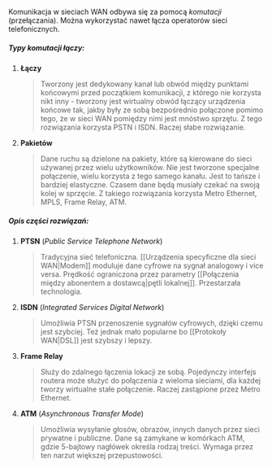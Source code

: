 Komunikacja w sieciach WAN  odbywa się za pomocą *komutacji* (przełączania). Można wykorzystać nawet łącza operatorów sieci telefonicznych.
##### Typy komutacji łączy:
1. **Łączy**
   >Tworzony jest dedykowany kanał lub obwód między punktami końcowymi przed początkiem komunikacji, z którego nie korzysta nikt inny - tworzony jest wirtualny obwód łączący urządzenia końcowe tak, jakby były ze sobą bezpośrednio połączone pomimo tego, że w sieci WAN pomiędzy nimi jest mnóstwo sprzętu. Z tego rozwiązania korzysta PSTN i ISDN. Raczej słabe rozwiązanie.
2. **Pakietów**
   >Dane ruchu są dzielone na pakiety, które są kierowane do sieci używanej przez wielu użytkowników. Nie jest tworzone specjalne połączenie, wielu korzysta z tego samego kanału. Jest to tańsze i bardziej elastyczne. Czasem dane będą musiały czekać na swoją kolej w sprzęcie. Z takiego rozwiązania korzysta Metro Ethernet, MPLS, Frame Relay, ATM.

##### Opis części rozwiązań:
1. **PTSN** (*Public Service Telephone Network*)
   >Tradycyjna sieć telefoniczna. [[Urządzenia specyficzne dla sieci WAN|Modem]] moduluje dane cyfrowe na sygnał analogowy i vice versa. Prędkość ograniczona przez parametry [[Połączenia między abonentem a dostawcą|pętli lokalnej]]. Przestarzała technologia.
2. **ISDN** (*Integrated Services Digital Network*)
   >Umożliwia PTSN przenoszenie sygnałów cyfrowych, dzięki czemu jest szybciej. Też jednak mało popularne bo [[Protokoły WAN|DSL]] jest szybszy i lepszy.
3. **Frame Relay**
   >Służy do zdalnego łączenia lokacji ze sobą. Pojedynczy interfejs routera może służyć do połączenia z wieloma sieciami, dla każdej tworzy wirtualne stałe połączenie. Raczej zastąpione przez Metro Ethernet.
4. **ATM** (*Asynchronous Transfer Mode*)
   >Umożliwia wysyłanie głosów, obrazów, innych danych przez sieci prywatne i publiczne. Dane są zamykane w komórkach ATM, gdzie 5-bajtowy nagłówek określa rodzaj treści. Wymaga przez ten narzut większej przepustowości. 